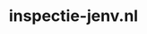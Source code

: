 ---
layout: post
title:  "inspectie-jenv.nl"
internal_url:  "/dutchgov/inspectie-jenv.nl.html"
categories: dutchgov
---